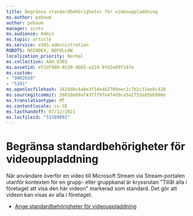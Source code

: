 ```yaml
---
title: Begränsa standardbehörigheter för videouppladdning
ms.author: pebaum
author: pebaum
manager: scotv
ms.audience: Admin
ms.topic: article
ms.service: o365-administration
ROBOTS: NOINDEX, NOFOLLOW
localization_priority: Normal
ms.collection: Adm_O365
ms.assetid: ef2df989-8539-48b5-a324-97d2e09f14fe
ms.custom:
- "9002650"
- "5101"
ms.openlocfilehash: 3424d8c4a0e3f34e4b2708eec1c7b2c31ee8c428
ms.sourcegitcommit: 56650eb9af437ff97e4f4d9ca5a2f53ad5bb990e
ms.translationtype: MT
ms.contentlocale: sv-SE
ms.lasthandoff: 07/12/2021
ms.locfileid: "53389091"
---
```

# <a name="restrict-default-video-upload-permissions"></a>Begränsa standardbehörigheter för videouppladdning

När användare överför en video till Microsoft Stream via Stream-portalen utanför kontexten för en grupp- eller gruppkanal är kryssrutan "Tillåt alla i företaget att visa den här videon" markerad som standard. Det gör att videon kan visas av alla i företaget.

- [Ange standardbehörigheter för videouppladdning](/stream/default-video-permissions)
